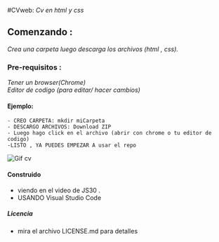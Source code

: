 #CVweb:
 _Cv en html y css_

## Comenzando :
_Crea una carpeta luego descarga los archivos (html , css)._ 
 

### Pre-requisitos :
_Tener un browser(Chrome)_   
_Editor de codigo (para editar/ hacer cambios)_


#### Ejemplo:
```
- CREO CARPETA: mkdir miCarpeta   
- DESCARGO ARCHIVOS: Download ZIP  
- Luego hago click en el archivo (abrir con chrome o tu editor de codigo)  
-LISTO , YA PUEDES EMPEZAR A usar el repo
```


![Gif cv](https://github.com/alexandrajimenezc/cvweb/blob/master/cvweb.gif)  


  





#### Construido
 - viendo en el video de JS30   .  
 - USANDO Visual Studio Code  


##### Licencia 
 - mira el archivo LICENSE.md para detalles

